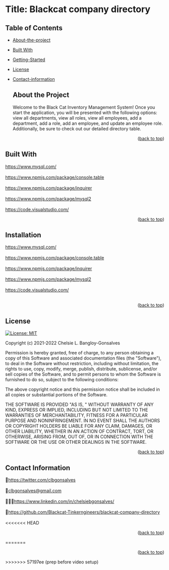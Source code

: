 <div id="top"></div>

# Title: Blackcat company directory


## Table of Contents

* [About-the-project](#About-The-Project)
* [Built With](#Built-With)
* [Getting-Started](#Getting-Started)
* [License](#License)
* [Contact-information](#Contact-Information)


  ## About the Project
  <p>Welcome to the Black Cat Inventory Management System! Once you start the application, you will be presented with the following options: view all departments, view all roles, view all employees, add a department, add a role, add an employee, and update an employee role. Additionally, be sure to check out our detailed directory table. </p>
  

  
<div align="center"></div>


<p align="right">(<a href="#top">back to top</a>)</p>

## Built With

<a href="https://www.mysql.com/">https://www.mysql.com/</a>
<br>
</br>
<a href="https://www.npmjs.com/package/console.table">https://www.npmjs.com/package/console.table</a>
<br>
</br>
<a href="https://www.npmjs.com/package/inquirer">https://www.npmjs.com/package/inquirer</a>
<br>
</br>
<a href="https://www.npmjs.com/package/mysql2">https://www.npmjs.com/package/mysql2</a>
<br>
</br>
<a href="https://code.visualstudio.com/">https://code.visualstudio.com/</a>


<p align="right">(<a href="#top">back to top</a>)</p>



<!-- GETTING STARTED -->


## Installation

<a href="https://www.mysql.com/">https://www.mysql.com/</a>
<br>
</br>
<a href="https://www.npmjs.com/package/console.table">https://www.npmjs.com/package/console.table</a>
<br>
</br>
<a href="https://www.npmjs.com/package/inquirer">https://www.npmjs.com/package/inquirer</a>
<br>
</br>
<a href="https://www.npmjs.com/package/mysql2">https://www.npmjs.com/package/mysql2</a>
<br>
</br>
<a href="https://code.visualstudio.com/">https://code.visualstudio.com/</a>
<br>
</br>


<p align="right">(<a href="#top">back to top</a>)</p>


<!-- LICENSE -->
## License
[![License: MIT](https://img.shields.io/badge/License-MIT-yellow.svg)](https://opensource.org/licenses/MIT)

Copyright (c) 2021-2022 Chelsie L. Bangloy-Gonsalves

Permission is hereby granted, free of charge, to any person obtaining
a copy of this Software and associated documentation files (the
"Software"), to deal in the Software without restriction, including
without limitation, the rights to use, copy, modify, merge, publish,
distribute, sublicense, and/or sell copies of the Software, and to
permit persons to whom the Software is furnished to do so, subject to
the following conditions:

The above copyright notice and this permission notice shall be
included in all copies or substantial portions of the Software.

THE SOFTWARE IS PROVIDED "AS IS, " WITHOUT WARRANTY OF ANY KIND,
EXPRESS OR IMPLIED, INCLUDING BUT NOT LIMITED TO THE WARRANTIES OF
MERCHANTABILITY, FITNESS FOR A PARTICULAR PURPOSE AND
NONINFRINGEMENT. IN NO EVENT SHALL THE AUTHORS OR COPYRIGHT HOLDERS BE
LIABLE FOR ANY CLAIM, DAMAGES, OR OTHER LIABILITY, WHETHER IN AN ACTION
OF CONTRACT, TORT, OR OTHERWISE, ARISING FROM, OUT OF, OR IN CONNECTION
WITH THE SOFTWARE OR THE USE OR OTHER DEALINGS IN THE SOFTWARE.

<p align="right">(<a href="#top">back to top</a>)</p>



<!-- CONTACT -->
## Contact Information

🐓<a href="https://twitter.com/clbgonsalves">https://twitter.com/clbgonsalves</a>
<br>
</br>
💌clbgonsalves@gmail.com
<br>
</br>
👩🏻‍💻<a href="https://www.linkedin.com/in/chelsiebgonsalves/">https://www.linkedin.com/in/chelsiebgonsalves/</a>
<br>
</br>
🧁<a href="https://github.com/Blackcat-Tinkerngineers/blackcat-company-directory">https://github.com/Blackcat-Tinkerngineers/blackcat-company-directory</a>
<br>
</br>
<<<<<<< HEAD
<p align="right">(<a href="#top">back to top</a>)</p>
=======
<p align="right">(<a href="#top">back to top</a>)</p>
>>>>>>> 57197ee (prep before video setup)
